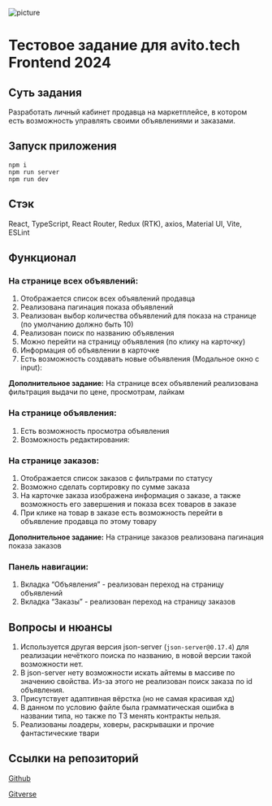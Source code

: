 ![picture](https://i.imgur.com/aifNk5L.jpeg)

# Тестовое задание для avito.tech Frontend 2024

## Суть задания

Разработать личный кабинет продавца на маркетплейсе, в котором есть возможность управлять своими объявлениями и заказами.

## Запуск приложения

```
npm i
npm run server
npm run dev
```

## Стэк

React, TypeScript, React Router, Redux (RTK), axios, Material UI, Vite, ESLint

## Функционал

### На странице всех объявлений:

1. Отображается список всех объявлений продавца
2. Реализована пагинация показа объявлений
3. Реализован выбор количества объявлений для показа на странице (по умолчанию должно быть 10)
4. Реализован поиск по названию объявления
5. Можно перейти на страницу объявления (по клику на карточку)
6. Информация об объявлении в карточке
7. Есть возможность создавать новые объявления (Модальное окно с input):

**Дополнительное задание:** На странице всех объявлений реализована фильтрация выдачи по цене, просмотрам, лайкам

### На странице объявления:

1. Есть возможность просмотра объявления
2. Возможность редактирования:

### На странице заказов:

1. Отображается список заказов с фильтрами по статусу
2. Возможно сделать сортировку по сумме заказа
3. На карточке заказа изображена информация о заказе, а также возможность его завершения и показа всех товаров в заказе
4. При клике на товар в заказе есть возможность перейти в объявление продавца по этому товару

**Дополнительное задание:** На странице заказов реализована пагинация показа заказов

### Панель навигации:

1. Вкладка “Объявления” - реализован переход на страницу объявлений
2. Вкладка “Заказы” - реализован переход на страницу заказов

## Вопросы и нюансы

1. Используется другая версия json-server (`json-server@0.17.4`) для реализации нечёткого поиска по названию, в новой версии такой возможности нет.
2. В json-server нету возможности искать айтемы в массиве по значению свойства. Из-за этого не реализован поиск заказа по id объявления.
3. Присутствует адаптивная вёрстка (но не самая красивая хд)
4. В данном по условию файле была грамматическая ошибка в названии типа, но также по ТЗ менять контракты нельзя.
5. Реализованы лоадеры, ховеры, раскрывашки и прочие фантастические твари

## Ссылки на репозиторий

[Github](https://github.com/Kolificent/avito-marketplace-test)

[Gitverse](https://gitverse.ru/kolificent/avito-marketplace-test)
